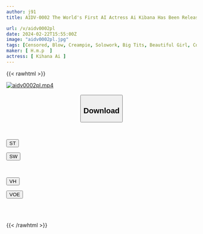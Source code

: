 ```yaml
---
author: j91
title: AIDV-0002 The World's First AI Actress Ai Kibana Has Been Released! First Creampie Sex

url: /v/aidv0002pl
date: 2024-02-22T15:55:00Z
image: "aidv0002pl.jpg"
tags: [Censored, Blow, Creampie, Solowork, Big Tits, Beautiful Girl, Cowgirl, Slender, AI-Generated Works	]
maker: [ H.m.p  ]
actress: [ Kihana Ai ]
---
```



{{< rawhtml >}}

<div class="video" data-videoid="JJqbdkDLjKUjqvZ">
    <a href="javascript:;">
        <img src="/v/aidv0002pl/aidv0002pl.jpg" width="WIDTH" height="HEIGHT" alt="aidv0002pl.mp4" loading="lazy">
    </a>
</div>

<script type="text/javascript" src="https://j91.asia/asset/on-demand-st.js"></script>

<br>
  <link rel="stylesheet" href="https://j91.asia/asset/bs5.css">
  
  <center>
  <button class="btn btn-primary" type="button" data-bs-toggle="collapse" data-bs-target=".multi-collapse" aria-expanded="false" aria-controls="multiCollapseExample1 multiCollapseExample2"><h2>Download</h2></button></center>
</p>
<div class="row">
  <div class="col">
    <div class="collapse multi-collapse" id="multiCollapseExample1">
      <div class="card card-body">
	      	      <br>
<div class="buttons">  
<p><a href="https://streamtape.to/v/JJqbdkDLjKUjqvZ" target="_blank"><button class="btn-hover color-3"><i class="fa fa-download"></i> ST</button></a></p>
<p><a href="https://cdnwish.com/7jqneprq1s48" target="_blank"><button class="btn-hover color-2"><i class="fa fa-download"></i> SW</button></a></p></div>
    </div>
  </div>
</div>
  <div class="col">
    <div class="collapse multi-collapse" id="multiCollapseExample2">
      <div class="card card-body">
	      <br>
<div class="buttons">
<p><a href="https://vidhidepro.com/f/zsslwfz3ka91"><button class="btn-hover color-9"><i class="fa fa-download"></i> VH</button></a></p>
<p><a href="https://voe.sx/sljvwdlhqwgv"><button class="btn-hover color-8"><i class="fa fa-download"></i> VOE</button></a></p></div>
<br><br>
      </div>
    </div>
  </div>
</div>

{{< /rawhtml >}}
